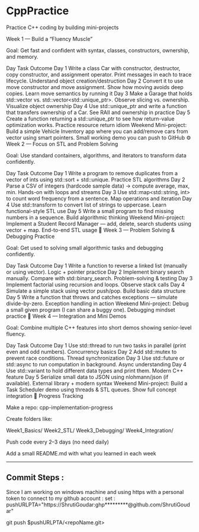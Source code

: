 # CppPractice
Practice C++ coding by building mini-projects

Week 1 — Build a “Fluency Muscle”

Goal: Get fast and confident with syntax, classes, constructors, ownership, and memory.

Day	Task	Outcome
Day 1	Write a class Car with constructor, destructor, copy constructor, and assignment operator. Print messages in each to trace lifecycle.	Understand object creation/destruction
Day 2	Convert it to use move constructor and move assignment. Show how moving avoids deep copies.	Learn move semantics by running it
Day 3	Make a Garage that holds std::vector<Car> vs. std::vector<std::unique_ptr<Car>>. Observe slicing vs. ownership.	Visualize object ownership
Day 4	Use std::unique_ptr and write a function that transfers ownership of a Car.	See RAII and ownership in practice
Day 5	Create a function returning a std::unique_ptr<Car> to see how return-value optimization works.	Practice resource return idiom
Weekend	Mini-project: Build a simple Vehicle Inventory app where you can add/remove cars from vector using smart pointers.	Small working demo you can push to GitHub
⚙️ Week 2 — Focus on STL and Problem Solving

Goal: Use standard containers, algorithms, and iterators to transform data confidently.

Day	Task	Outcome
Day 1	Write a program to remove duplicates from a vector of ints using std::sort + std::unique.	Practice STL algorithms
Day 2	Parse a CSV of integers (hardcode sample data) → compute average, max, min.	Hands-on with loops and streams
Day 3	Use std::map<std::string, int> to count word frequency from a sentence.	Map operations and iteration
Day 4	Use std::transform to convert list of strings to uppercase.	Learn functional-style STL use
Day 5	Write a small program to find missing numbers in a sequence.	Build algorithmic thinking
Weekend	Mini-project: Implement a Student Record Manager — add, delete, search students using vector + map.	End-to-end STL usage
🧩 Week 3 — Problem Solving & Debugging Practice

Goal: Get used to solving small algorithmic tasks and debugging confidently.

Day	Task	Outcome
Day 1	Write a function to reverse a linked list (manually or using vector).	Logic + pointer practice
Day 2	Implement binary search manually. Compare with std::binary_search.	Problem-solving & testing
Day 3	Implement factorial using recursion and loops.	Observe stack calls
Day 4	Simulate a simple stack using vector push/pop.	Build basic data structure
Day 5	Write a function that throws and catches exceptions — simulate divide-by-zero.	Exception handling in action
Weekend	Mini-project: Debug a small given program (I can share a buggy one).	Debugging mindset practice
🧠 Week 4 — Integration and Mini Demos

Goal: Combine multiple C++ features into short demos showing senior-level fluency.

Day	Task	Outcome
Day 1	Use std::thread to run two tasks in parallel (print even and odd numbers).	Concurrency basics
Day 2	Add std::mutex to prevent race conditions.	Thread synchronization
Day 3	Use std::future or std::async to run computation in background.	Async understanding
Day 4	Use std::variant to hold different data types and print them.	Modern C++ feature
Day 5	Serialize small data to JSON using nlohmann/json (if available).	External library + modern syntax
Weekend	Mini-project: Build a Task Scheduler demo using threads & STL queues.	Show full concept integration
💾 Progress Tracking

Make a repo: cpp-implementation-progress

Create folders like:

Week1_Basics/
Week2_STL/
Week3_Debugging/
Week4_Integration/


Push code every 2–3 days (no need daily)

Add a small README.md with what you learned in each week

---------------------------------------------------------
Commit Steps :
---------------------------------------------------------
Since I am working on windows machine and using https with a personal token to connect to my github account :
set :  pushURLPTA="https://ShrutiGoudar:ghp*********@github.com/ShrutiGoudar"

git push $pushURLPTA/<repoName.git> <branchname>
